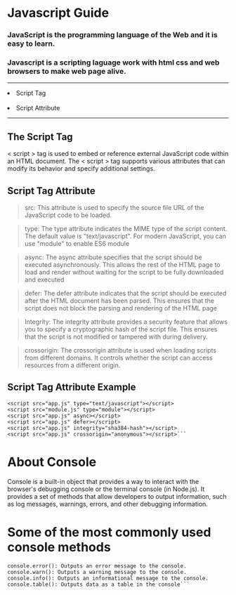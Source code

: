 # Javascript Guide
### JavaScript is the programming language of the Web and it is easy to learn.<br/>
### Javascript is a scripting laguage work with html css and web browsers to make web page alive.
<hr/>
<li>Script Tag </li><br/>
<li>Script Attribute</li>
<hr/>

## The Script Tag

< script > tag is used to embed or reference external JavaScript code within an HTML document. The < script > tag supports various attributes that can modify its behavior and specify additional settings.

## Script Tag Attribute

> src: This attribute is used to specify the source file URL of the JavaScript code to be loaded.

> type: The type attribute indicates the MIME type of the script content. The default value is "text/javascript". For modern JavaScript, you can use "module" to enable ES6 module

> async: The async attribute specifies that the script should be executed asynchronously. This allows the rest of the HTML page to load and render without waiting for the script to be fully downloaded and executed

> defer: The defer attribute indicates that the script should be executed after the HTML document has been parsed. This ensures that the script does not block the parsing and rendering of the HTML page

> Integrity: The integrity attribute provides a security feature that allows you to specify a cryptographic hash of the script file. This ensures that the script is not modified or tampered with during delivery.

> crossorigin: The crossorigin attribute is used when loading scripts from different domains. It controls whether the script can access resources from a different origin.

## Script Tag Attribute Example

```<script src="app.js"></script>
<script src="app.js" type="text/javascript"></script>
<script src="module.js" type="module"></script>
<script src="app.js" async></script>
<script src="app.js" defer></script>
<script src="app.js" integrity="sha384-hash"></script>
<script src="app.js" crossorigin="anonymous"></script>```
```

# About Console
Console is a built-in object that provides a way to interact with the browser's debugging console or the terminal console (in Node.js). It provides a set of methods that allow developers to output information, such as log messages, warnings, errors, and other debugging information.

# Some of the most commonly used console methods
```console.log(): Outputs a message to the console.
console.error(): Outputs an error message to the console.
console.warn(): Outputs a warning message to the console.
console.info(): Outputs an informational message to the console.
console.table(): Outputs data as a table in the console```
